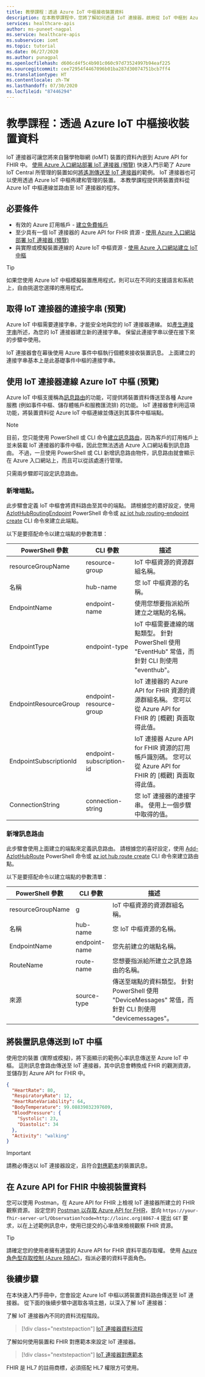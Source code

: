 ```yaml
---
title: 教學課程：透過 Azure IoT 中樞接收裝置資料
description: 在本教學課程中，您將了解如何透過 IoT 連接器，啟用從 IoT 中樞到 Azure API for FHIR 的裝置資料路由。
services: healthcare-apis
author: ms-puneet-nagpal
ms.service: healthcare-apis
ms.subservice: iomt
ms.topic: tutorial
ms.date: 06/27/2020
ms.author: punagpal
ms.openlocfilehash: d606cd4f5c4b901c060c97d73524997b94eaf225
ms.sourcegitcommit: cee72954f4467096b01ba287d30074751bcb7ff4
ms.translationtype: HT
ms.contentlocale: zh-TW
ms.lasthandoff: 07/30/2020
ms.locfileid: "87446294"
---
```

# <a name="tutorial-receive-device-data-through-azure-iot-hub"></a>教學課程：透過 Azure IoT 中樞接收裝置資料

IoT 連接器可讓您將來自醫學物聯網 (IoMT) 裝置的資料內嵌到 Azure API for FHIR 中。 [使用 Azure 入口網站部署 IoT 連接器 (預覽)](iot-fhir-portal-quickstart.md) 快速入門示範了 Azure IoT Central 所管理的裝置如何[將遙測傳送至 IoT 連接器](iot-fhir-portal-quickstart.md#connect-your-devices-to-iot)的範例。 IoT 連接器也可以使用透過 Azure IoT 中樞佈建和管理的裝置。 本教學課程提供將裝置資料從 Azure IoT 中樞連線並路由至 IoT 連接器的程序。

## <a name="prerequisites"></a>必要條件

- 有效的 Azure 訂用帳戶 - [建立免費帳戶](https://azure.microsoft.com/free/?WT.mc_id=A261C142F)
- 至少具有一個 IoT 連接器的 Azure API for FHIR 資源 - [使用 Azure 入口網站部署 IoT 連接器 (預覽)](iot-fhir-portal-quickstart.md)
- 與實際或模擬裝置連線的 Azure IoT 中樞資源 - [使用 Azure 入口網站建立 IoT 中樞](https://docs.microsoft.com/azure/iot-hub/quickstart-send-telemetry-dotnet)

> [!TIP]
> 如果您使用 Azure IoT 中樞模擬裝置應用程式，則可以在不同的支援語言和系統上，自由挑選您選擇的應用程式。

## <a name="get-connection-string-for-iot-connector-preview"></a>取得 IoT 連接器的連接字串 (預覽)

Azure IoT 中樞需要連接字串，才能安全地與您的 IoT 連接器連線。 如[產生連接字串](iot-fhir-portal-quickstart.md#generate-a-connection-string)所述，為您的 IoT 連接器建立新的連接字串。 保留此連接字串以便在接下來的步驟中使用。

IoT 連接器會在幕後使用 Azure 事件中樞執行個體來接收裝置訊息。 上面建立的連接字串基本上是此基礎事件中樞的連接字串。

## <a name="connect-azure-iot-hub-with-the-iot-connector-preview"></a>使用 IoT 連接器連線 Azure IoT 中樞 (預覽)

Azure IoT 中樞支援稱為[訊息路由](https://docs.microsoft.com/azure/iot-hub/iot-hub-devguide-messages-d2c)的功能，可提供將裝置資料傳送至各種 Azure 服務 (例如事件中樞、儲存體帳戶和服務匯流排) 的功能。 IoT 連接器會利用這項功能，將裝置資料從 Azure IoT 中樞連線並傳送到其事件中樞端點。

> [!NOTE] 
> 目前，您只能使用 PowerShell 或 CLI 命令[建立訊息路由](https://docs.microsoft.com/azure/iot-hub/tutorial-routing)，因為客戶的訂用帳戶上並未裝載 IoT 連接器的事件中樞，因此您無法透過 Azure 入口網站看到訊息路由。 不過，一旦使用 PowerShell 或 CLI 新增訊息路由物件，訊息路由就會顯示在 Azure 入口網站上，而且可以從該處進行管理。

只需兩步驟即可設定訊息路由。

### <a name="add-an-endpoint"></a>新增端點。
此步驟會定義 IoT 中樞會將資料路由至其中的端點。 請根據您的嘉好設定，使用 [AzIotHubRoutingEndpoint](https://docs.microsoft.com/powershell/module/az.iothub/Add-AzIotHubRoutingEndpoint) PowerShell 命令或 [az iot hub routing-endpoint create](https://docs.microsoft.com/cli/azure/iot/hub/routing-endpoint?#az-iot-hub-routing-endpoint-create) CLI 命令來建立此端點。

以下是要搭配命令以建立端點的參數清單：

|PowerShell 參數|CLI 參數|描述|
|---|---|---|
|resourceGroupName|resource-group|IoT 中樞資源的資源群組名稱。|
|名稱|hub-name|您 IoT 中樞資源的名稱。|
|EndpointName|endpoint-name|使用您想要指派給所建立之端點的名稱。|
|EndpointType|endpoint-type|IoT 中樞需要連線的端點類型。 針對 PowerShell 使用 "EventHub" 常值，而針對 CLI 則使用 "eventhub"。|
|EndpointResourceGroup|endpoint-resource-group|IoT 連接器的 Azure API for FHIR 資源的資源群組名稱。 您可以從 Azure API for FHIR 的 [概觀] 頁面取得此值。|
|EndpointSubscriptionId|endpoint-subscription-id|IoT 連接器 Azure API for FHIR 資源的訂用帳戶識別碼。 您可以從 Azure API for FHIR 的 [概觀] 頁面取得此值。|
|ConnectionString|connection-string|您 IoT 連接器的連接字串。 使用上一個步驟中取得的值。|

### <a name="add-a-message-route"></a>新增訊息路由
此步驟會使用上面建立的端點來定義訊息路由。 請根據您的喜好設定，使用 [Add-AzIotHubRoute](https://docs.microsoft.com/powershell/module/az.iothub/Add-AzIoTHubRoute) PowerShell 命令或 [az iot hub route create](https://docs.microsoft.com/cli/azure/iot/hub/route#az-iot-hub-route-create) CLI 命令來建立路由點。

以下是要搭配命令以建立端點的參數清單：

|PowerShell 參數|CLI 參數|描述|
|---|---|---|
|resourceGroupName|g|IoT 中樞資源的資源群組名稱。|
|名稱|hub-name|您 IoT 中樞資源的名稱。|
|EndpointName|endpoint-name|您先前建立的端點名稱。|
|RouteName|route-name|您想要指派給所建立之訊息路由的名稱。|
|來源|source-type|傳送至端點的資料類型。 針對 PowerShell 使用 "DeviceMessages" 常值，而針對 CLI 則使用 "devicemessages"。|

## <a name="send-device-message-to-iot-hub"></a>將裝置訊息傳送到 IoT 中樞

使用您的裝置 (實際或模擬)，將下面顯示的範例心率訊息傳送至 Azure IoT 中樞。 這則訊息會路由傳送至 IoT 連接器，其中訊息會轉換成 FHIR 的觀測資源，並儲存到 Azure API for FHIR 中。

```json
{
  "HeartRate": 80,
  "RespiratoryRate": 12,
  "HeartRateVariability": 64,
  "BodyTemperature": 99.08839032397609,
  "BloodPressure": {
    "Systolic": 23,
    "Diastolic": 34
  },
  "Activity": "walking"
}
```
> [!IMPORTANT]
> 請務必傳送以 IoT 連接器設定，且符合[對應範本](iot-mapping-templates.md)的裝置訊息。

## <a name="view-device-data-in-azure-api-for-fhir"></a>在 Azure API for FHIR 中檢視裝置資料

您可以使用 Postman，在 Azure API for FHIR 上檢視 IoT 連接器所建立的 FHIR 觀察資源。 設定您的 [Postman 以存取 Azure API for FHIR](access-fhir-postman-tutorial.md)，並向 `https://your-fhir-server-url/Observation?code=http://loinc.org|8867-4` 提出 `GET` 要求，以在上述範例訊息中，使用已提交的心率值來檢視觀察 FHIR 資源。

> [!TIP]
> 請確定您的使用者擁有適當的 Azure API for FHIR 資料平面存取權。 使用 [Azure 角色型存取控制 (Azure RBAC)](configure-azure-rbac.md)，指派必要的資料平面角色。


## <a name="next-steps"></a>後續步驟

在本快速入門手冊中，您會設定 Azure IoT 中樞以將裝置資料路由傳送至 IoT 連接器。 從下面的後續步驟中選取各項主題，以深入了解 IoT 連接器：

了解 IoT 連接器內不同的資料流程階段。

>[!div class="nextstepaction"]
>[IoT 連接器資料流程](iot-data-flow.md)

了解如何使用裝置和 FHIR 對應範本來設定 IoT 連接器。

>[!div class="nextstepaction"]
>[IoT 連接器對應範本](iot-mapping-templates.md)

FHIR 是 HL7 的註冊商標，必須搭配 HL7 權限方可使用。
